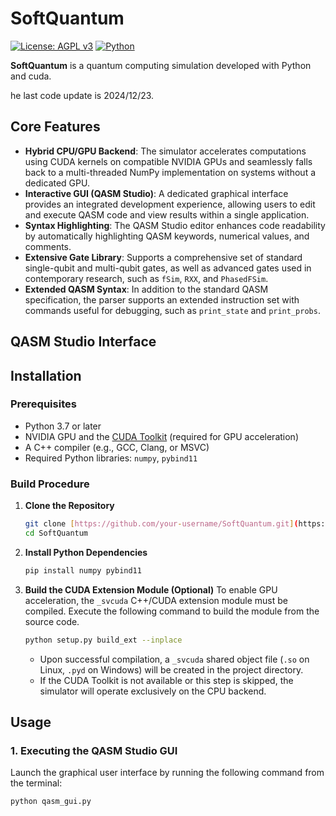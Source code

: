 # SoftQuantum

[![License: AGPL v3](https://img.shields.io/badge/License-AGPL%20v3-blue.svg)](https://www.gnu.org/licenses/agpl-3.0)
[![Python](https://img.shields.io/badge/python-3.7+-blue.svg)](https://www.python.org/downloads/)

**SoftQuantum** is a quantum computing simulation developed with Python and cuda.

he last code update is 2024/12/23.

## Core Features

* **Hybrid CPU/GPU Backend**: The simulator accelerates computations using CUDA kernels on compatible NVIDIA GPUs and seamlessly falls back to a multi-threaded NumPy implementation on systems without a dedicated GPU.
* **Interactive GUI (QASM Studio)**: A dedicated graphical interface provides an integrated development experience, allowing users to edit and execute QASM code and view results within a single application.
* **Syntax Highlighting**: The QASM Studio editor enhances code readability by automatically highlighting QASM keywords, numerical values, and comments.
* **Extensive Gate Library**: Supports a comprehensive set of standard single-qubit and multi-qubit gates, as well as advanced gates used in contemporary research, such as `fSim`, `RXX`, and `PhasedFSim`.
* **Extended QASM Syntax**: In addition to the standard QASM specification, the parser supports an extended instruction set with commands useful for debugging, such as `print_state` and `print_probs`.

## QASM Studio Interface



## Installation

### Prerequisites

* Python 3.7 or later
* NVIDIA GPU and the [CUDA Toolkit](https://developer.nvidia.com/cuda-toolkit-download) (required for GPU acceleration)
* A C++ compiler (e.g., GCC, Clang, or MSVC)
* Required Python libraries: `numpy`, `pybind11`

### Build Procedure

1.  **Clone the Repository**
    ```bash
    git clone [https://github.com/your-username/SoftQuantum.git](https://github.com/your-username/SoftQuantum.git)
    cd SoftQuantum
    ```

2.  **Install Python Dependencies**
    ```bash
    pip install numpy pybind11
    ```

3.  **Build the CUDA Extension Module (Optional)**
    To enable GPU acceleration, the `_svcuda` C++/CUDA extension module must be compiled. Execute the following command to build the module from the source code.

    ```bash
    python setup.py build_ext --inplace
    ```
    * Upon successful compilation, a `_svcuda` shared object file (`.so` on Linux, `.pyd` on Windows) will be created in the project directory.
    * If the CUDA Toolkit is not available or this step is skipped, the simulator will operate exclusively on the CPU backend.

## Usage

### 1. Executing the QASM Studio GUI

Launch the graphical user interface by running the following command from the terminal:

```bash
python qasm_gui.py
```


